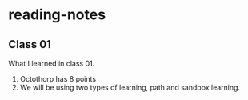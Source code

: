 # reading-notes

## Class 01

What I learned in class 01.

1. Octothorp has 8 points
2. We will be using two types of learning, path and sandbox learning.
